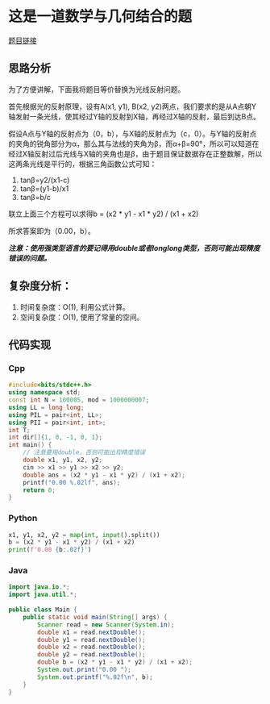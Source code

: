 # 这是一道数学与几何结合的题
[题目链接](https://kamacoder.com/problempage.php?pid=1268)
## 思路分析
为了方便讲解，下面我将题目等价替换为光线反射问题。

首先根据光的反射原理，设有A(x1, y1), B(x2, y2)两点，我们要求的是从A点朝Y轴发射一条光线，使其经过Y轴的反射到X轴，再经过X轴的反射，最后到达B点。

假设A点与Y轴的反射点为（0，b），与X轴的反射点为（c，0）。与Y轴的反射点的夹角的锐角部分为α，那么其与法线的夹角为β，而α+β=90°，所以可以知道在经过X轴反射过后光线与X轴的夹角也是β，由于题目保证数据存在正整数解，所以这两条光线是平行的，根据三角函数公式可知：

1. tanβ=y2/(x1-c)
2. tanβ=(y1-b)/x1
3. tanβ=b/c

联立上面三个方程可以求得b = (x2 * y1 - x1 * y2) / (x1 + x2)

所求答案即为（0.00，b）。

***注意：使用强类型语言的要记得用double或者longlong类型，否则可能出现精度错误的问题。***
## 复杂度分析：
1. 时间复杂度：O(1), 利用公式计算。
2. 空间复杂度：O(1), 使用了常量的空间。
## 代码实现

### Cpp
``` cpp
#include<bits/stdc++.h>
using namespace std;
const int N = 100005, mod = 1000000007;
using LL = long long;
using PIL = pair<int, LL>;
using PII = pair<int, int>;
int T;
int dir[]{1, 0, -1, 0, 1};
int main() {
    // 注意要用double，否则可能出现精度错误
    double x1, y1, x2, y2;
    cin >> x1 >> y1 >> x2 >> y2;
    double ans = (x2 * y1 - x1 * y2) / (x1 + x2);
    printf("0.00 %.02lf", ans);
    return 0;
}
```

### Python

``` python
x1, y1, x2, y2 = map(int, input().split())
b = (x2 * y1 - x1 * y2) / (x1 + x2)
print(f'0.00 {b:.02f}')
```
### Java
``` java
import java.io.*;
import java.util.*;
 
public class Main {
    public static void main(String[] args) {
        Scanner read = new Scanner(System.in);
        double x1 = read.nextDouble();
        double y1 = read.nextDouble();
        double x2 = read.nextDouble();
        double y2 = read.nextDouble();
        double b = (x2 * y1 - x1 * y2) / (x1 + x2);
        System.out.print("0.00 ");
        System.out.printf("%.02f\n", b);
    }
}
```
